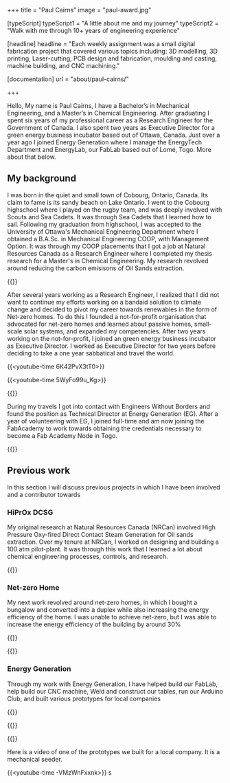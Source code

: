 +++
title = "Paul Cairns"
image = "paul-award.jpg"

[typeScript] 
typeScript1 = "A little about me and my journey" 
typeScript2 = "Walk with me through 10+ years of engineering experience"

[headline]
headline = "Each weekly assignment was a small digital fabrication project that covered various topics including: 3D modelling, 3D printing, Laser-cutting, PCB design and fabrication, moulding and casting, machine building, and CNC machining."

[documentation]
url = "about/paul-cairns/"

+++

Hello, My name is Paul Cairns, I have a Bachelor’s in Mechanical Engineering, and a Master’s in Chemical Engineering. After graduating I spent six years of my professional career as a Research Engineer for the Government of Canada. I also spent two years as Executive Director for a green energy business incubator based out of Ottawa, Canada. Just over a year ago I joined Energy Generation where I manage the EnergyTech Department and EnergyLab, our FabLab based out of Lomé, Togo. More about that below.

## My background

I was born in the quiet and small town of Cobourg, Ontario, Canada. Its claim to fame is its sandy beach on Lake Ontario. I went to the Cobourg highschool where I played on the rugby team, and was deeply involved with Scouts and Sea Cadets. It was through Sea Cadets that I learned how to sail. Following my graduation from highschool, I was accepted to the University of Ottawa's Mechanical Engineering Department where I obtained a B.A.Sc. in Mechanical Engineering COOP, with Management Option. It was through my COOP placements that I got a job at Natural Resources Canada as a Research Engineer where I completed my thesis research for a Master's in Chemical Engineering. My research revolved around reducing the carbon emisisons of Oil Sands extraction. 

{{<image PaulNRCanDepartmentalAchievement.jpg>}}

After several years working as a Research Engineer, I realized that I did not want to continue my efforts working on a bandaid solution to climate change and decided to pivot my career towards renewables in the form of Net-zero homes. To do this I founded a not-for-profit organisation that advocated for net-zero homes and learned about passive homes, small-scale solar systems, and expanded my competencies. After two years working on the not-for-profit, I joined an green energy business incubator as Executive Director. I worked as Executive Director for two years before deciding to take a one year sabbatical and travel the world.

{{<youtube-time 6K42PvX3tT0>}}


{{<youtube-time 5WyFo99u_Kg>}}


{{<youtube-time pc5Y5nlscCQ>}}


During my travels I got into contact with Engineers Without Borders and found the position as Technical Director at Energy Generation (EG). After a year of volunteering with EG, I joined full-time and am now joining the FabAcademy to work towards obtaining the credentials necessary to become a Fab Academy Node in Togo.

{{<image InstallLaserCutter1.jpg>}}

## Previous work

In this section I will discuss previous projects in which I have been involved and a contributor towards

### HiPrOx DCSG

My original research at Natural Resources Canada (NRCan) involved High Pressure Oxy-fired Direct Contact Steam Generation for Oil sands extraction. Over my tenure at NRCan, I worked on designing and building a 100 atm pilot-plant. It was through this work that I learned a lot about chemical engineering processes, controls, and research. 

{{<two-images PaulCairnsHardHatNRCan.jpg DCSGPlant.jpg>}}

### Net-zero Home

My next work revolved around net-zero homes, in which I bought a bungalow and converted into a duplex while also increasing the energy efficiency of the home. I was unable to achieve net-zero, but I was able to increase the energy efficiency of the building by around 30%

{{<youtube-time _7IaFQZ9NGg>}}

{{<youtube-time ZxKwfJRep0E>}}


### Energy Generation

Through my work with Energy Generation, I have helped build our FabLab, help build our CNC machine, Weld and construct our tables, run our Arduino Club, and built various prototypes for local companies

{{<three-images InstallLaserCutter2.jpg LaserCutter.jpg Welding.jpg>}}

{{<three-images Soldering.jpg ToolBoard.jpg CNC.jpg>}}

{{<three-images ArduinoClub.jpg ArduinoClub2.jpg SolarTraining.jpg>}}

Here is a video of one of the prototypes we built for a local company. It is a mechanical seeder.

{{<youtube-time -VMzWnFxxnk>}}
s

